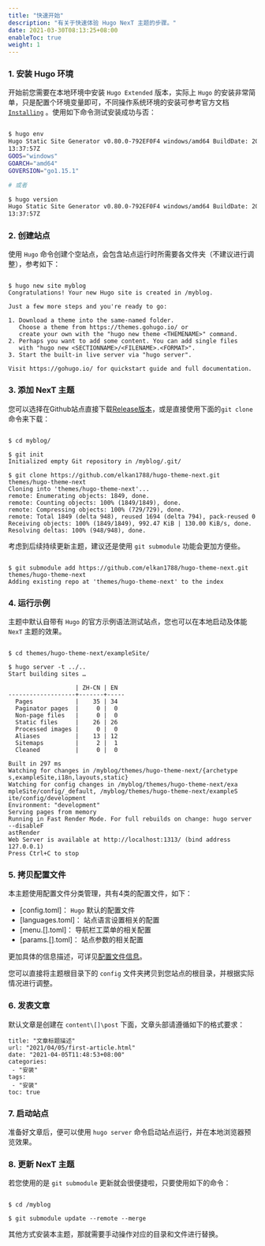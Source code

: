 ```yaml
---
title: "快速开始"
description: "有关于快速体验 Hugo NexT 主题的步骤。"
date: 2021-03-30T08:13:25+08:00
enableToc: true
weight: 1
---
```


### 1. 安装 Hugo 环境

开始前您需要在本地环境中安装 `Hugo Extended` 版本，实际上 `Hugo` 的安装非常简单，只是配置个环境变量即可，不同操作系统环境的安装可参考官方文档[`Installing`](https://gohugo.io/getting-started/installing/) 。使用如下命令测试安装成功与否：

```bash

$ hugo env
Hugo Static Site Generator v0.80.0-792EF0F4 windows/amd64 BuildDate: 2020-12-31T
13:37:57Z
GOOS="windows"
GOARCH="amd64"
GOVERSION="go1.15.1"

# 或者

$ hugo version
Hugo Static Site Generator v0.80.0-792EF0F4 windows/amd64 BuildDate: 2020-12-31T
13:37:57Z

```

### 2. 创建站点

使用 `Hugo` 命令创建个空站点，会包含站点运行时所需要各文件夹（不建议进行调整），参考如下：

```

$ hugo new site myblog
Congratulations! Your new Hugo site is created in /myblog.

Just a few more steps and you're ready to go:

1. Download a theme into the same-named folder.
   Choose a theme from https://themes.gohugo.io/ or
   create your own with the "hugo new theme <THEMENAME>" command.
2. Perhaps you want to add some content. You can add single files
   with "hugo new <SECTIONNAME>/<FILENAME>.<FORMAT>".
3. Start the built-in live server via "hugo server".

Visit https://gohugo.io/ for quickstart guide and full documentation.

```

### 3. 添加 NexT 主题

您可以选择在Github站点直接下载[Release版本](https://github.com/elkan1788/hugo-theme-next/releases)，或是直接使用下面的`git clone`命令来下载：

```

$ cd myblog/

$ git init
Initialized empty Git repository in /myblog/.git/

$ git clone https://github.com/elkan1788/hugo-theme-next.git themes/hugo-theme-next
Cloning into 'themes/hugo-theme-next'...
remote: Enumerating objects: 1849, done.
remote: Counting objects: 100% (1849/1849), done.
remote: Compressing objects: 100% (729/729), done.
remote: Total 1849 (delta 948), reused 1694 (delta 794), pack-reused 0
Receiving objects: 100% (1849/1849), 992.47 KiB | 130.00 KiB/s, done.
Resolving deltas: 100% (948/948), done.

```

考虑到后续持续更新主题，建议还是使用 `git submodule` 功能会更加方便些。

```

$ git submodule add https://github.com/elkan1788/hugo-theme-next.git themes/hugo-theme-next
Adding existing repo at 'themes/hugo-theme-next' to the index

```

### 4. 运行示例

主题中默认自带有 `Hugo` 的官方示例语法测试站点，您也可以在本地启动及体能 `NexT` 主题的效果。

```

$ cd themes/hugo-theme-next/exampleSite/

$ hugo server -t ../..
Start building sites …

                   | ZH-CN | EN
-------------------+-------+-----
  Pages            |    35 | 34
  Paginator pages  |     0 |  0
  Non-page files   |     0 |  0
  Static files     |    26 | 26
  Processed images |     0 |  0
  Aliases          |    13 | 12
  Sitemaps         |     2 |  1
  Cleaned          |     0 |  0

Built in 297 ms
Watching for changes in /myblog/themes/hugo-theme-next/{archetype
s,exampleSite,i18n,layouts,static}
Watching for config changes in /myblog/themes/hugo-theme-next/exa
mpleSite/config/_default, /myblog/themes/hugo-theme-next/exampleS
ite/config/development
Environment: "development"
Serving pages from memory
Running in Fast Render Mode. For full rebuilds on change: hugo server --disableF
astRender
Web Server is available at http://localhost:1313/ (bind address 127.0.0.1)
Press Ctrl+C to stop

```

### 5. 拷贝配置文件

本主题使用配置文件分类管理，共有4类的配置文件，如下：

- [config.toml]： `Hugo` 默认的配置文件
- [languages.toml]： 站点语言设置相关的配置
- [menu.[].toml]： 导航栏工菜单的相关配置
- [params.[].toml]： 站点参数的相关配置

更加具体的信息描述，可详见[配置文件信息](/docs/configuration/configfiles/)。

您可以直接将主题根目录下的 `config` 文件夹拷贝到您站点的根目录，并根据实际情况进行调整。

### 6. 发表文章

默认文章是创建在 `content\[]\post` 下面，文章头部请遵循如下的格式要求：

```
title: "文章标题描述"
url: "2021/04/05/first-article.html"
date: "2021-04-05T11:48:53+08:00"
categories:
 - "安装"
tags:
 - "安装"
toc: true
```


### 7. 启动站点

准备好文章后，便可以使用 `hugo server` 命令启动站点运行，并在本地浏览器预览效果。

### 8. 更新 NexT 主题

若您使用的是 `git submodule` 更新就会很便捷啦，只要使用如下的命令：

```

$ cd /myblog

$ git submodule update --remote --merge

```

其他方式安装本主题，那就需要手动操作对应的目录和文件进行替换。


